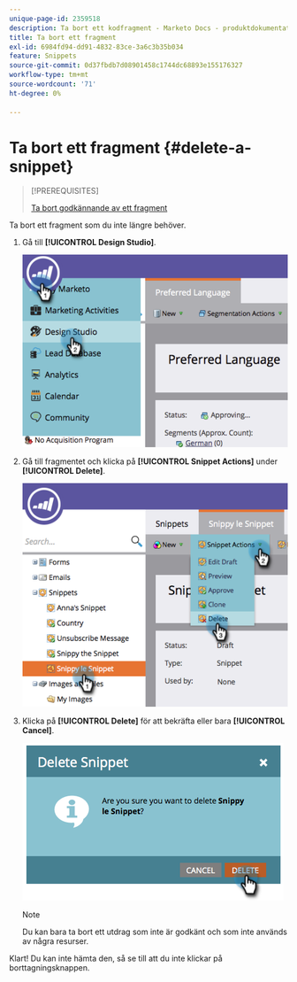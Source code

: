 ```yaml
---
unique-page-id: 2359518
description: Ta bort ett kodfragment - Marketo Docs - produktdokumentation
title: Ta bort ett fragment
exl-id: 6984fd94-dd91-4832-83ce-3a6c3b35b034
feature: Snippets
source-git-commit: 0d37fbdb7d08901458c1744dc68893e155176327
workflow-type: tm+mt
source-wordcount: '71'
ht-degree: 0%

---
```


# Ta bort ett fragment {#delete-a-snippet}

>[!PREREQUISITES]
>
>[Ta bort godkännande av ett fragment](/help/marketo/product-docs/personalization/segmentation-and-snippets/snippets/unapprove-a-snippet.md)

Ta bort ett fragment som du inte längre behöver.

1. Gå till **[!UICONTROL Design Studio]**.

   ![](assets/image2014-9-16-10-3a43-3a47.png)

1. Gå till fragmentet och klicka på **[!UICONTROL Snippet Actions]** under **[!UICONTROL Delete]**.

   ![](assets/image2014-9-16-10-3a43-3a57.png)

1. Klicka på **[!UICONTROL Delete]** för att bekräfta eller bara **[!UICONTROL Cancel]**.

   ![](assets/image2014-9-16-10-3a44-3a8.png)

   >[!NOTE]
   >
   >Du kan bara ta bort ett utdrag som inte är godkänt och som inte används av några resurser.

Klart! Du kan inte hämta den, så se till att du inte klickar på borttagningsknappen.
